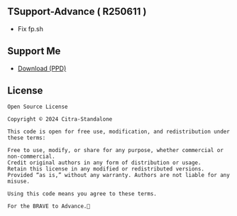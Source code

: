 ## TSupport-Advance ( R250611 )
- Fix fp.sh

## Support Me
- [Download (PPD)](https://upfiles.com/Xc2D2CH)

## License

```
Open Source License

Copyright © 2024 Citra-Standalone

This code is open for free use, modification, and redistribution under these terms:

Free to use, modify, or share for any purpose, whether commercial or non-commercial.
Credit original authors in any form of distribution or usage.
Retain this license in any modified or redistributed versions.
Provided “as is,” without any warranty. Authors are not liable for any misuse.

Using this code means you agree to these terms.
```
```
For the BRAVE to Advance.🍻
```